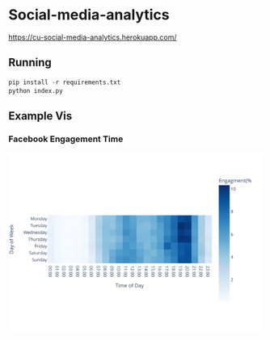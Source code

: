 # Social-media-analytics
https://cu-social-media-analytics.herokuapp.com/

## Running
```python
pip install -r requirements.txt 
python index.py 
```

## Example Vis

### Facebook Engagement Time 
<img src="./assets/facebook_heatmap.svg">

